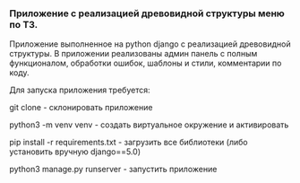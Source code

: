 ### Приложение с реализацией древовидной структуры меню по ТЗ.
Приложение выполненное на python django с реализацией древовидной структуры. В приложении реализованы админ панель с полным функционалом, обработки ошибок, шаблоны и стили, комментарии по коду.

Для запуска приложения требуется:

git clone - склонировать приложение

python3 -m venv venv - создать виртуальное окружение и активировать

pip install -r requirements.txt - загрузить все библиотеки (либо установить вручную django==5.0)

python3 manage.py runserver - запустить приложение
